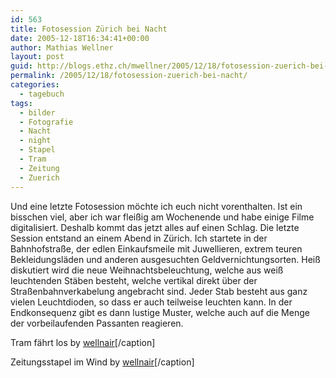 ```yaml
---
id: 563
title: Fotosession Zürich bei Nacht
date: 2005-12-18T16:34:41+00:00
author: Mathias Wellner
layout: post
guid: http://blogs.ethz.ch/mwellner/2005/12/18/fotosession-zuerich-bei-nacht/
permalink: /2005/12/18/fotosession-zuerich-bei-nacht/
categories:
  - tagebuch
tags:
  - bilder
  - Fotografie
  - Nacht
  - night
  - Stapel
  - Tram
  - Zeitung
  - Zuerich
---
```

Und eine letzte Fotosession möchte ich euch nicht vorenthalten. Ist ein bisschen viel, aber ich war fleißig am Wochenende und habe einige Filme digitalisiert. Deshalb kommt das jetzt alles auf einen Schlag. Die letzte Session entstand an einem Abend in Zürich. Ich startete in der Bahnhofstraße, der edlen Einkaufsmeile mit Juwellieren, extrem teuren Bekleidungsläden und anderen ausgesuchten Geldvernichtungsorten. Heiß diskutiert wird die neue Weihnachtsbeleuchtung, welche aus weiß leuchtenden Stäben besteht, welche vertikal direkt über der Straßenbahnverkabelung angebracht sind. Jeder Stab besteht aus ganz vielen Leuchtdioden, so dass er auch teilweise leuchten kann. In der Endkonsequenz gibt es dann lustige Muster, welche auch auf die Menge der vorbeilaufenden Passanten reagieren.

<div class="wp-caption alignnone" style="width: 510px;">
  Tram fährt los by <a href="https://www.flickr.com/photos/mwellner/">wellnair</a>[/caption]</p> 
  
  <div class="wp-caption alignnone" style="width: 510px;">
    Zeitungsstapel im Wind by <a href="https://www.flickr.com/photos/mwellner/">wellnair</a>[/caption]
  </div>
</div>